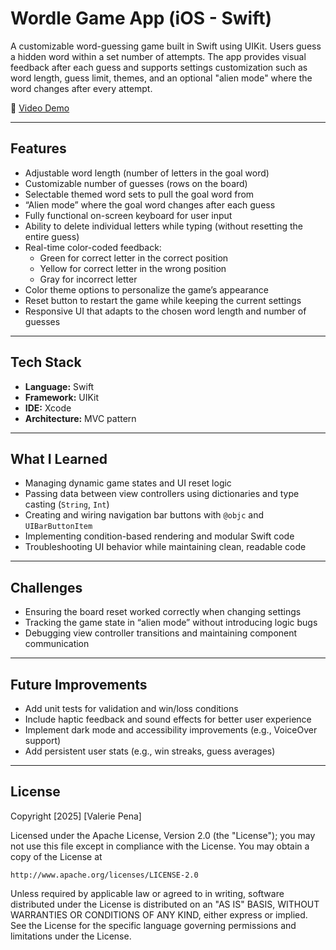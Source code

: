 # Wordle Game App (iOS - Swift)

A customizable word-guessing game built in Swift using UIKit. Users guess a hidden word within a set number of attempts. The app provides visual feedback after each guess and supports settings customization such as word length, guess limit, themes, and an optional "alien mode" where the word changes after every attempt.

🎥 [Video Demo](https://www.loom.com/share/ad76d8f535d14dd69c751d5579a1c1e6)

---

## Features

- Adjustable word length (number of letters in the goal word)
- Customizable number of guesses (rows on the board)
- Selectable themed word sets to pull the goal word from
- “Alien mode” where the goal word changes after each guess
- Fully functional on-screen keyboard for user input
- Ability to delete individual letters while typing (without resetting the entire guess)
- Real-time color-coded feedback:
  - Green for correct letter in the correct position
  - Yellow for correct letter in the wrong position
  - Gray for incorrect letter
- Color theme options to personalize the game’s appearance
- Reset button to restart the game while keeping the current settings
- Responsive UI that adapts to the chosen word length and number of guesses
---

## Tech Stack

- **Language:** Swift
- **Framework:** UIKit
- **IDE:** Xcode
- **Architecture:** MVC pattern

---

## What I Learned
- Managing dynamic game states and UI reset logic
- Passing data between view controllers using dictionaries and type casting (`String`, `Int`)
- Creating and wiring navigation bar buttons with `@objc` and `UIBarButtonItem`
- Implementing condition-based rendering and modular Swift code
- Troubleshooting UI behavior while maintaining clean, readable code

---

## Challenges
- Ensuring the board reset worked correctly when changing settings
- Tracking the game state in “alien mode” without introducing logic bugs
- Debugging view controller transitions and maintaining component communication

---

## Future Improvements
- Add unit tests for validation and win/loss conditions
- Include haptic feedback and sound effects for better user experience
- Implement dark mode and accessibility improvements (e.g., VoiceOver support)
- Add persistent user stats (e.g., win streaks, guess averages)

---

## License
Copyright [2025] [Valerie Pena]

Licensed under the Apache License, Version 2.0 (the "License");
you may not use this file except in compliance with the License.
You may obtain a copy of the License at

    http://www.apache.org/licenses/LICENSE-2.0

Unless required by applicable law or agreed to in writing, software
distributed under the License is distributed on an "AS IS" BASIS,
WITHOUT WARRANTIES OR CONDITIONS OF ANY KIND, either express or implied.
See the License for the specific language governing permissions and
limitations under the License.
